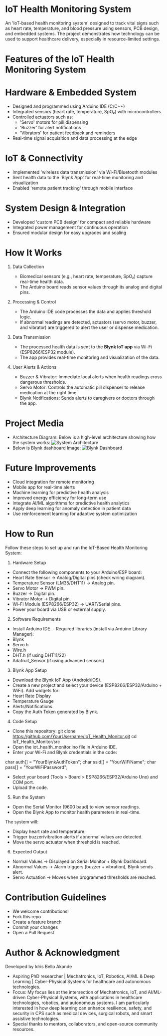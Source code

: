 # IoT Health Monitoring System  

An 'IoT-based health monitoring system' designed to track vital signs such as heart rate, temperature, and blood pressure using sensors, PCB design, and embedded systems. The project demonstrates how technology can be used to support healthcare delivery, especially in resource-limited settings.  


# Features of the IoT Health Monitoring System  

# Hardware & Embedded System  
- Designed and programmed using Arduino IDE (C/C++)  
- Integrated sensors (heart rate, temperature, SpO₂) with microcontrollers  
- Controlled actuators such as:  
  - 'Servo' motors for pill dispensing  
  - 'Buzzer' for alert notifications  
  - 'Vibrators' for patient feedback and reminders  
- Real-time signal acquisition and data processing at the edge  

# IoT & Connectivity  
- Implemented 'wireless data transmission' via Wi-Fi/Bluetooth modules  
- Sent health data to the 'Blynk App' for real-time monitoring and visualization  
- Enabled 'remote patient tracking' through mobile interface  

# System Design & Integration  
- Developed 'custom PCB design' for compact and reliable hardware  
- Integrated power management for continuous operation  
- Ensured modular design for easy upgrades and scaling


# How It Works

1. Data Collection 
   - Biomedical sensors (e.g., heart rate, temperature, SpO₂) capture real-time health data.  
   - The Arduino board reads sensor values through its analog and digital pins.  

2. Processing & Control 
   - The Arduino IDE code processes the data and applies threshold logic.  
   - If abnormal readings are detected, actuators (servo motor, buzzer, and vibrator) are triggered to alert the user or dispense medication.  

3. Data Transmission  
   - The processed health data is sent to the **Blynk IoT app** via Wi-Fi (ESP8266/ESP32 module).  
   - The app provides real-time monitoring and visualization of the data.  

4. User Alerts & Actions 
   - Buzzer & Vibrator: Immediate local alerts when health readings cross dangerous thresholds.  
   - Servo Motor: Controls the automatic pill dispenser to release medication at the right time.  
   - Blynk Notifications: Sends alerts to caregivers or doctors through the app.  

# Project Media

- Architecture Diagram:
Below is a high-level architecture showing how the system works: 
![System Architecture](architecture.png)
- Below is Blynk dashboard Image:
![Blynk Dashboard](blynk_dashboard.png) 


# Future Improvements
- Cloud integration for remote monitoring  
- Mobile app for real-time alerts  
- Machine learning for predictive health analysis  
- Improved energy efficiency for long-term use
- Integrate AI/ML algorithms for predictive health analytics  
- Apply deep learning for anomaly detection in patient data  
- Use reinforcement learning for adaptive system optimization    

# How to Run
Follow these steps to set up and run the IoT-Based Health Monitoring System:
1. Hardware Setup
- Connect the following components to your Arduino/ESP board:
- Heart Rate Sensor → Analog/Digital pins (check wiring diagram).
- Temperature Sensor (LM35/DHT11) → Analog pin.
- Servo Motor → PWM pin.
- Buzzer → Digital pin.
- Vibrator Motor → Digital pin.
- Wi-Fi Module (ESP8266/ESP32) → UART/Serial pins.
- Power your board via USB or external supply.

2. Software Requirements
- Install Arduino IDE
.- Required libraries (install via Arduino Library Manager):
- Blynk
- Servo.h
- Wire.h
- DHT.h (if using DHT11/22)
- Adafruit_Sensor (if using advanced sensors)

3. Blynk App Setup
- Download the Blynk IoT App (Android/iOS).
- Create a new project and select your device (ESP8266/ESP32/Arduino + WiFi).
Add widgets for:
- Heart Rate Display
- Temperature Gauge
- Alerts/Notifications
- Copy the Auth Token generated by Blynk.

4.  Code Setup
- Clone this repository:
git clone https://github.com/YourUsername/IoT_Health_Monitor.git
cd IoT_Health_Monitor/src
- Open the iot_health_monitor.ino file in Arduino IDE.
- Enter your Wi-Fi and Blynk credentials in the code:

char auth[] = "YourBlynkAuthToken";
char ssid[] = "YourWiFiName";
char pass[] = "YourWiFiPassword";


- Select your board (Tools > Board > ESP8266/ESP32/Arduino Uno) and COM port.
- Upload the code.

5. Run the System
- Open the Serial Monitor (9600 baud) to view sensor readings.
- Open the Blynk App to monitor health parameters in real-time.

The system will:
- Display heart rate and temperature.
- Trigger buzzer/vibration alerts if abnormal values are detected.
- Move the servo actuator when threshold is reached.

6.  Expected Output
- Normal Values → Displayed on Serial Monitor + Blynk Dashboard.
- Abnormal Values → Alarm triggers (buzzer + vibration), Blynk sends alert.
- Servo Actuation → Moves when programmed thresholds are reached.

# Contribution Guidelines
- We welcome contributions!
- Fork this repo
- Create a feature branch
- Commit your changes
- Open a Pull Request

# Author & Acknowledgment
Developed by Idris Bello Akande
- Aspiring PhD researcher | Mechatronics, IoT, Robotics, AI/ML & Deep Learning | Cyber-Physical Systems for healthcare and autonomous technologies. 
- Focus: My focus lies at the intersection of Mechatronics, IoT, and AI/ML-driven Cyber-Physical Systems, with applications in healthcare technologies, robotics, and autonomous systems. I am particularly interested in how deep learning can enhance resilience, safety, and security in CPS such as medical devices, surgical robots, and smart assistive technologies.
- Special thanks to mentors, collaborators, and open-source community resources.
